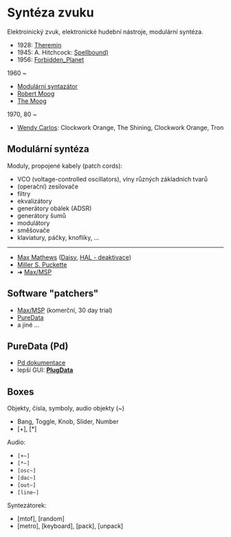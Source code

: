 # Syntéza zvuku

Elektroinický zvuk, elektronické hudební nástroje, modulární syntéza.

- 1928: [Theremin](https://en.wikipedia.org/wiki/Theremin)
- 1945: A. Hitchcock: [Spellbound)](<https://en.wikipedia.org/wiki/Spellbound_(1945_film)>)
- 1956: [Forbidden_Planet](https://en.wikipedia.org/wiki/Forbidden_Planet)

1960 ~

- [Modulární syntazátor](https://en.wikipedia.org/wiki/Modular_synthesizer)
- [Robert Moog](https://en.wikipedia.org/wiki/Robert_Moog)
- [The Moog](https://en.wikipedia.org/wiki/Moog_synthesizer)

1970, 80 ~

- [Wendy Carlos](https://en.wikipedia.org/wiki/Wendy_Carlos): Clockwork Orange, The Shining, Clockwork Orange, Tron

## Modulární syntéza

Moduly, propojené kabely (patch cords):

- VCO (voltage-controlled oscillators), vlny různých základních tvarů
- (operační) zesilovače
- filtry
- ekvalizátory
- generátory obálek (ADSR)
- generátory šumů
- modulátory
- směšovače
- klaviatury, páčky, knoflíky, ...

---

- [Max Mathews](https://en.wikipedia.org/wiki/Max_Mathews) ([Daisy](https://youtu.be/JgwhIIM4DkQ), [HAL - deaktivace](https://youtu.be/c8N72t7aScY?t=201))
- [Miller S. Puckette](https://en.wikipedia.org/wiki/Miller_Puckette)
- ➜ [Max/MSP](<https://en.wikipedia.org/wiki/Max_(software)>)

## Software "patchers"

- [Max/MSP](https://cycling74.com/downloads) (komerční, 30 day trial)
- [PureData](https://en.wikipedia.org/wiki/Pure_Data)
- a jiné ...

## PureData (Pd)

- [Pd dokumentace](https://pd.iem.sh)
- lepší GUI: [**PlugData**](https://plugdata.org/)

## Boxes

Objekty, čísla, symboly, audio objekty (~)

- Bang, Toggle, Knob, Slider, Number
- [+], [*]

Audio:

- `[+~]`
- `[*~]`
- `[osc~]`
- `[dac~]`
- `[out~]`
- `[line~]`

Syntezátorek:

- [mtof], [random]
- [metro], [keyboard], [pack], [unpack]
